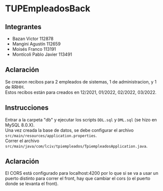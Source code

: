 # TUPEmpleadosBack

## Integrantes

- Bazan Victor 112878
- Mangini Agustín 112659 
- Moisés Franco 113191 
- Montícoli Pablo Javier 113491

## Aclaración

Se crearon recibos para 2 empleados de sistemas, 1 de administracion, y 1 de RRHH.  
Estos recibos están para creados en 12/2021, 01/2022, 02/2022, 03/2022.

## Instrucciones

Entrar a la carpeta "db" y ejecutar los scripts `DDL.sql` y `DML.sql` (se hizo en MySQL 8.0.X).  
Una vez creada la base de datos, se debe configurar el archivo `src/main/resources/application.properties`.  
Correr el archivo `src/main/java/com/lciv/tpiempleados/TpiempleadosApplication.java`.  

## Aclaración

El CORS está configurado para localhost:4200 por lo que si se va a usar un puerto distinto para correr el front, hay que cambiar el cors (o el puerto donde se levanta el front).  

